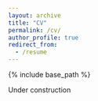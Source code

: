 ```yaml
---
layout: archive
title: "CV"
permalink: /cv/
author_profile: true
redirect_from:
  - /resume
---
```


{% include base_path %}

Under construction
